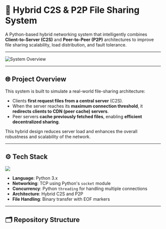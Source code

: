 # 🔄 Hybrid C2S & P2P File Sharing System

A Python-based hybrid networking system that intelligently combines **Client-to-Server (C2S)** and **Peer-to-Peer (P2P)** architectures to improve file sharing scalability, load distribution, and fault tolerance.

---

![System Overview](https://github.com/yourusername/Hybrid_C2S-P2P_FileSharing/assets/yourimageid/hybrid-overview.png)

---

## 🌐 Project Overview

This system is built to simulate a real-world file-sharing architecture:
- Clients **first request files from a central server** (C2S).
- When the server reaches its **maximum connection threshold**, it **redirects clients to CDN (peer cache) servers**.
- Peer servers **cache previously fetched files**, enabling **efficient decentralized sharing**.

This hybrid design reduces server load and enhances the overall robustness and scalability of the network.

---

## ⚙️ Tech Stack

<img src="https://skillicons.dev/icons?i=python,github,vscode" />

- **Language**: Python 3.x  
- **Networking**: TCP using Python's `socket` module  
- **Concurrency**: Python `threading` for handling multiple connections  
- **Architecture**: Hybrid C2S and P2P  
- **File Handling**: Binary transfer with EOF markers

---

## 🗂️ Repository Structure

